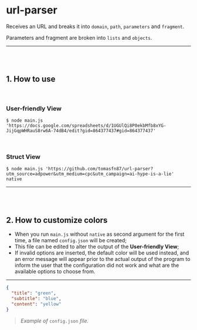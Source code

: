 # url-parser

Receives an URL and breaks it into `domain`, `path`, `parameters` and `fragment`.

Parameters and fragment are broken into `lists`  and `objects`.

---

<br><br>

## 1. How to use

<br>

### User-friendly View

```console
$ node main.js 'https://docs.google.com/spreadsheets/d/1UGUlQi8P0ekbMfb8xYG-JijGqpWHRauS8rw6A-74dB4/edit?gid=864377437#gid=864377437'
```

<br>

### Struct View 

```console
$ node main.js 'https://github.com/tomasfn87/url-parser?utm_source=adpower&utm_medium=cpc&utm_campaign=ai-hype-is-a-lie' native
```

---

<br><br>

## 2. How to customize colors

- When you run `main.js` without `native` as second argument for the first time, a file named `config.json` will be created;
- This file can be edited to alter the output of the **User-friendly View**;
- If invalid options are inserted, the default color will be used instead, and an error message will appear prior to the actual output of the program to inform the user that the configuration did not work and what are the available options to choose from.

---

```json
{
  "title": "green",
  "subtitle": "blue",
  "content": "yellow"
}
```

> *Example of* `config.json` *file.*

